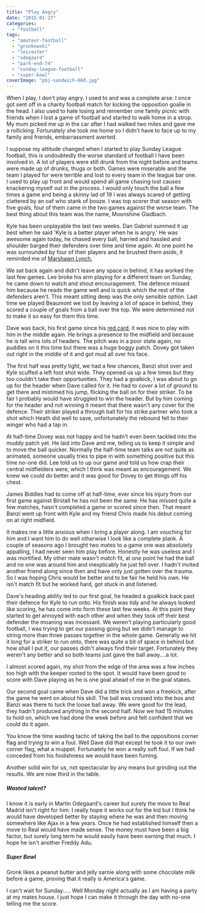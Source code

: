 ```yaml
---
title: "Play Angry"
date: "2015-01-27"
categories: 
  - "football"
tags: 
  - "amateur-football"
  - "gronkowski"
  - "leicester"
  - "odegaard"
  - "park-end-74"
  - "sunday-league-football"
  - "super-bowl"
coverImage: "pbj-sandwich-660.jpg"
---
```


When I play, I don't play angry. I used to and was a complete arse. I once got sent off in a charity football match for kicking the opposition goalie in the head. I also used to hate losing and remember one family picnic with friends when I lost a game of football and started to walk home in a strop. My mum picked me up in the car after I had walked two miles and gave me a rollicking. Fortunately she took me home so I didn't have to face up to my family and friends, embarrassment averted.

I suppose my attitude changed when I started to play Sunday League football, this is undoubtedly the worse standard of football I have been involved in. A lot of players were still drunk from the night before and teams were made up of drunks, thugs or both. Games were miserable and the team I played for were terrible and lost to every team in the league bar one. I used to play up front and would spend all game chasing lost causes knackering myself out in the process. I would only touch the ball a few times a game and being a skinny lad of 19 I was always scared of getting clattered by an oaf who stank of booze. I was top scorer that season with five goals, four of them came in the two games against the worse team. The best thing about this team was the name, Moonshine Gladbach.

Kyle has been unplayable the last two weeks. Dan Gabriel summed it up best when he said 'Kyle is a better player when he is angry.' He was awesome again today, he chased every ball, harried and hassled and shoulder barged their defenders over time and time again. At one point he was surrounded by four of their players and he brushed them aside, it reminded me of [Marshawn Lynch.](http://www.nfl.com/videos/seattle-seahawks/0ap2000000147589/Marshawn-Lynch-goes-into-beast-mode)

We sat back again and didn't leave any space in behind, it has worked the last few games. Lee broke his arm playing for a different team on Sunday, he came down to watch and shout encouragement. The defence missed him because he reads the game well and is quick which the rest of the defenders aren't. This meant sitting deep was the only sensible option. Last time we played Beaumont we lost by leaving a lot of space in behind, they scored a couple of goals from a ball over the top. We were determined not to make it so easy for them this time.

Dave was back, his first game since his [red card,](http://thecroggy.com/a-winning-draw/) it was nice to play with him in the middle again. He brings a presence to the midfield and because he is tall wins lots of headers. The pitch was in a poor state again, no puddles on it this time but there was a huge boggy patch. Dovey got taken out right in the middle of it and got mud all over his face.

The first half was pretty tight, we had a few chances, Banzi shot over and Kyle scuffed a left foot shot wide. They opened us up a few times but they too couldn't take their opportunities. They had a goalkick, I was about to go up for the header when Dave called for it. He had to cover a lot of ground to get there and mistimed his jump, flicking the ball on for their striker. To be fair I probably would have struggled to win the header. But by him coming for the header and not winning it meant that there wasn't any cover for the defence. Their striker played a through ball for his strike partner who took a shot which Heath did well to save, unfortunately the rebound fell to their winger who had a tap in.

At half-time Dovey was not happy and he hadn't even been tackled into the muddy patch yet. He laid into Dave and me, telling us to keep it simple and to move the ball quicker. Normally the half-time team talks are not quite as animated, someone usually tries to pipe in with something positive but this time no-one did. Lee told us to up our game and told us how crap their central midfielders were, which I think was meant as encouragement. We knew we could do better and it was good for Dovey to get things off his chest.

James Biddles had to come off at half-time, ever since his injury from our first game against Birstall he has not been the same. He has missed quite a few matches, hasn't completed a game or scored since then. That meant Banzi went up front with Kyle and my friend Chris made his debut coming on at right midfield.

It makes me a little anxious when I bring a player along. I am vouching for him and I want him to do well otherwise I look like a complete plank. A couple of seasons ago I brought two mates to a game one was absolutely appalling, I had never seen him play before. Honestly he was useless and I was mortified. My other mate wasn't match fit, at one point he had the ball and no one was around him and inexplicably he just fell over. I hadn't invited another friend along since then and have only just gotten over the trauma. So I was hoping Chris would be better and to be fair he held his own. He isn't match fit but he worked hard, got stuck in and listened.

Dave's heading ability led to our first goal, he headed a goalkick back past their defence for Kyle to run onto. His finish was tidy and he always looked like scoring, he has come into form these last few weeks. At this point they started to get annoyed with each other and when they took off their best defender the moaning was incessant. We weren't playing particularly good football, I was trying to get our passing going but we didn't manage to string more than three passes together in the whole game. Generally we hit it long for a striker to run onto, there was quite a bit of space in behind but how shall I put it, our passes didn't always find their target. Fortunately they weren't any better and so both teams just gave the ball away....a lot.

I almost scored again, my shot from the edge of the area was a few inches too high with the keeper rooted to the spot. It would have been good to score with Dave playing as he is one goal ahead of me in the goal stakes.

Our second goal came when Dave did a little trick and won a freekick, after the game he went on about his skill. The ball was crossed into the box and Banzi was there to tuck the loose ball away. We were good for the lead, they hadn't produced anything in the second half. Now we had 15 minutes to hold on, which we had done the week before and felt confident that we could do it again.

You know the time wasting tactic of taking the ball to the oppositions corner flag and trying to win a foul. Well Dave did that except he took it to our own corner flag, what a muppet. Fortunately he won a really soft foul. If we had conceded from his foolishness we would have been fuming.

Another solid win for us, not spectacular by any means but grinding out the results. We are now third in the table.

##### Wasted talent?

I know it is early in Martin Odegaard's career but surely the move to Real Madrid isn't right for him. I really hope it works out for the kid but I think he would have developed better by staying where he was and then moving somewhere like Ajax in a few years. Once he had established himself then a move to Real would have made sense. The money must have been a big factor, but surely long term he would easily have been earning that much. I hope he isn't another Freddy Adu.

##### Super Bowl

Gronk likes a peanut butter and jelly sarnie along with some chocolate milk before a game, proving that it really is America's game.

I can't wait for Sunday..... Well Monday night actually as I am having a party at my mates house. I just hope I can make it through the day with no-one telling me the score.

